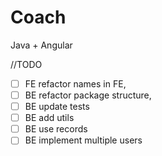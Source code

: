 # Coach
Java +  Angular


//TODO 
- [ ] FE refactor names in FE,
- [ ] BE refactor package structure,
- [ ] BE update tests
- [ ] BE add utils
- [ ] BE use records
- [ ] BE implement multiple users
